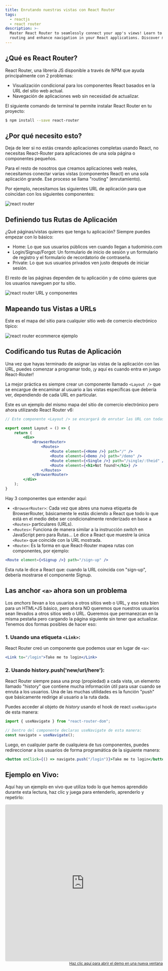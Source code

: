 ```yaml
---
title: Enrutando nuestras vistas con React Router
tags:
  - reactjs
  - react router
description: >-
  Master React Router to seamlessly connect your app's views! Learn to implement
  routing and enhance navigation in your React applications. Discover more!
---
```

## ¿Qué es React Router?

React Router, una librería JS disponible a través de NPM que ayuda principalmente con 2 problemas:

+ Visualización condicional para los componentes React basados en la URL del sitio web actual.
+ Navegación de aplicaciones web sin necesidad de actualizar.

El siguiente comando de terminal te permite instalar React Router en tu proyecto:

```bash
$ npm install --save react-router
```

## ¿Por qué necesito esto?

Deja de leer si no estás creando aplicaciones completas usando React, no necesitas React-Router para aplicaciones de una sola página o componentes pequeños.

Para el resto de nosotros que creamos aplicaciones web reales, necesitamos conectar varias vistas (componentes React) en una sola aplicación grande. Ese proceso se llama "routing" (enrutamiento).

Por ejemplo, necesitamos las siguientes URL de aplicación para que coincidan con los siguientes componentes:

![react router](https://github.com/breatheco-de/content/blob/master/src/assets/images/6fd2b44b-598b-4ddb-85ba-9c32b086127f.png?raw=true)

## Definiendo tus Rutas de Aplicación

¿Qué páginas/vistas quieres que tenga tu aplicación? Siempre puedes empezar con lo básico:

+ Home: Lo que sus usuarios públicos ven cuando llegan a tudominio.com
+ Login/Signup/Forgot: Un formulario de inicio de sesión y un formulario de registro y el formulario de recordatorio de contraseña.
+ Private: Lo que sus usuarios privados ven justo después de iniciar sesión.

El resto de las páginas dependen de tu aplicación y de cómo quieres que los usuarios naveguen por tu sitio.

![react router URL y componentes](https://github.com/breatheco-de/content/blob/master/src/assets/images/205cd2de-dfae-4712-a5e4-1c922994e60d.png?raw=true)

## Mapeando tus Vistas a URLs

Este es el mapa del sitio para cualquier sitio web de comercio electrónico típico:

![react router ecommerce ejemplo](https://github.com/breatheco-de/content/blob/master/src/assets/images/9021be43-57ae-4667-8c1a-435b8521ce59.png?raw=true)

## Codificando tus Rutas de Aplicación

Una vez que hayas terminado de asignar las vistas de la aplicación con las URL, puedes comenzar a programar todo, ¡y aquí es cuando entra en juego React-Router!

La mejor práctica es siempre crear un componente llamado `<Layout />` que se encargue de encaminar al usuario a las vistas específicas que debería ver, dependiendo de cada URL en particular.

Este es un ejemplo del mismo mapa del sitio de comercio electrónico pero ahora utilizando React Router v6:

```jsx
// Este componente <Layout /> se encargará de enrutar las URL con todas las vistas de mi aplicación

export const Layout = () => {
    return (
        <div>
            <BrowserRouter>
                <Routes>
                    <Route element={<Home />} path="/" />
                    <Route element={<Demo />} path="/demo" />
                    <Route element={<Single />} path="/single/:theid" />
                    <Route element={<h1>Not found!</h1>} />
                </Routes>
            </BrowserRouter>
        </div>
    );
}
```

Hay 3 componentes que entender aquí:

+ `<BrowserRouter>`: Cada vez que abres una nueva etiqueta de BrowserRouter, básicamente le estás diciendo a React que todo lo que está en el medio debe ser condicionalmente renderizado en base a `<Routes>` particulares (URLs).
+ `<Routes>`: Funciona de manera similar a la instrucción *switch* en JavaScript pero para Rutas... Le dice a React que muestre la única `<Route>` que coincide con la URL mostrada.
+ `<Route>`: Es la forma en que React-Router mapea rutas con componentes, por ejemplo:

```jsx
<Route element={<Signup />} path="/sign-up" />
```

Esta ruta le dice a React que: cuando la URL coincida con "sign-up", debería mostrarse el componente Signup.

## Las anchor `<a>` ahora son un problema

Los *anchors* llevan a los usuarios a otros sitios web o URL, y eso esta bien para un HTML+JS básico, pero ahora NO queremos que nuestros usuarios sean llevados a otros sitios web o URL. Queremos que permanezcan en la misma pestaña pero cargando la página siguiente sin tener que actualizar. Tenemos dos formas posibles de hacer eso:

### 1. Usando una etiqueta `<Link>`:

React Router creó un componente que podemos usar en lugar de `<a>`:

```jsx
<Link to="/login">Take me to login</Link>
```

### 2. Usando history.push('new/url/here'):

React Router siempre pasa una prop (propiedad) a cada vista, un elemento llamado "history" que contiene mucha información útil para usar cuando se enruta a los usuarios. Una de las muchas utilidades es la función "push" que básicamente redirige al usuario a la ruta dada.
    
Puedes acceder al objeto de *history* usando el hook de react `useNavigate` de esta manera:

```js
import { useNavigate } from "react-router-dom";

// Dentro del componente declaras useNavigate de esta manera:
const navigate = useNavigate();
```

Luego, en cualquier parte de cualquiera de tus componentes, puedes redireccionar a los usuarios de forma programática de la siguiente manera:

```jsx
<button onClick={() => navigate.push("/login")}>Take me to login</button>
```

## Ejemplo en Vivo:

Aquí hay un ejemplo en vivo que utiliza todo lo que hemos aprendido durante esta lectura, haz clic y juega para entenderlo, aprenderlo y repetirlo:

<iframe src="https://codesandbox.io/embed/infallible-glitter-soi3js?autoresize=1&module=%2Fsrc%2FLayout.jsx&moduleview=1" style="width:100%; height:500px; border:0; border-radius: 4px; overflow:hidden;" sandbox="allow-modals allow-forms allow-popups allow-scripts allow-same-origin"></iframe>

<div align="right"><small><a href="https://codesandbox.io/embed/infallible-glitter-soi3js?autoresize=1&module=%2Fsrc%2FLayout.jsx&moduleview=1">Haz clic aquí para abrir el demo en una nueva ventana</a></small></div>
